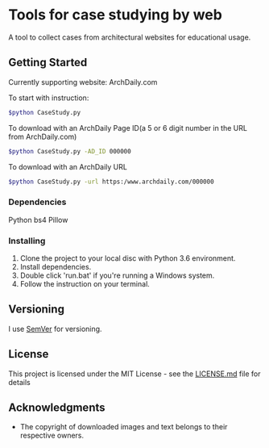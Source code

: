 # Tools for case studying by web

A tool to collect cases from architectural websites for educational usage.

## Getting Started

Currently supporting website: ArchDaily.com

To start with instruction:
```bash
$python CaseStudy.py
```
To download with an ArchDaily Page ID(a 5 or 6 digit number in the URL from ArchDaily.com)
```bash
$python CaseStudy.py -AD_ID 000000
```
To download with an ArchDaily URL
```bash
$python CaseStudy.py -url https:/www.archdaily.com/000000
```

### Dependencies

Python
bs4
Pillow

### Installing

1. Clone the project to your local disc with Python 3.6 environment.
2. Install dependencies.
3. Double click 'run.bat' if you're running a Windows system.
4. Follow the instruction on your terminal.


## Versioning

I use [SemVer](http://semver.org/) for versioning.

## License

This project is licensed under the MIT License - see the [LICENSE.md](LICENSE.md) file for details

## Acknowledgments

* The copyright of downloaded images and text belongs to their respective owners.
